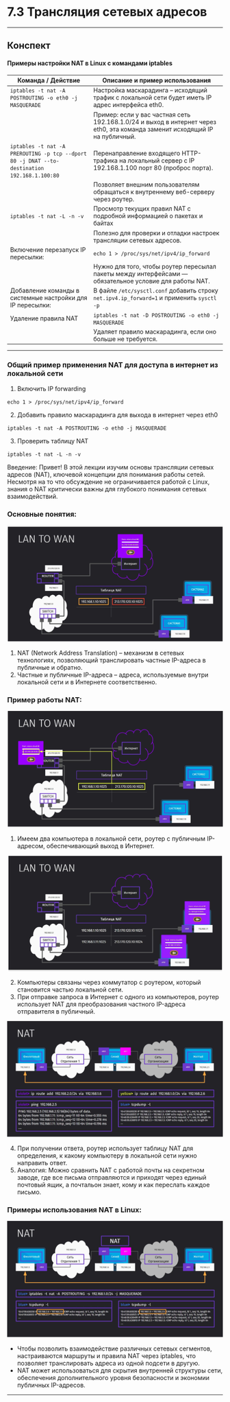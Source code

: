 # 7.3 Трансляция сетевых адресов

---

## Конспект

#### Примеры настройки NAT в Linux с командами iptables

| Команда / Действие                                                       | Описание и пример использования                                                                                             |
|-------------------------------------------------------------------------|-----------------------------------------------------------------------------------------------------------------------------|
| `iptables -t nat -A POSTROUTING -o eth0 -j MASQUERADE`                   | Настройка маскарадинга – исходящий трафик с локальной сети будет иметь IP адрес интерфейса eth0.                              |
|                                                                         | Пример: если у вас частная сеть 192.168.1.0/24 и выход в интернет через eth0, эта команда заменит исходящий IP на публичный.|
| `iptables -t nat -A PREROUTING -p tcp --dport 80 -j DNAT --to-destination 192.168.1.100:80` | Перенаправление входящего HTTP-трафика на локальный сервер с IP 192.168.1.100 порт 80 (проброс порта).                   |
|                                                                         | Позволяет внешним пользователям обращаться к внутреннему веб-серверу через роутер.                                           |
| `iptables -t nat -L -n -v`                                               | Просмотр текущих правил NAT с подробной информацией о пакетах и байтах                                                      |
|                                                                         | Полезно для проверки и отладки настроек трансляции сетевых адресов.                                                         |
| Включение перезапуск IP пересылки:                                     | `echo 1 > /proc/sys/net/ipv4/ip_forward`                                                                                    |
|                                                                         | Нужно для того, чтобы роутер пересылал пакеты между интерфейсами — обязательное условие для работы NAT.                     |
| Добавление команды в системные настройки для IP пересылки:             | В файле `/etc/sysctl.conf` добавить строку `net.ipv4.ip_forward=1` и применить `sysctl -p`                                    |
| Удаление правила NAT                                                   | `iptables -t nat -D POSTROUTING -o eth0 -j MASQUERADE`                                                                       |
|                                                                         | Удаляет правило маскарадинга, если оно больше не требуется.                                                                  |

---

### Общий пример применения NAT для доступа в интернет из локальной сети

1. Включить IP forwarding
```commandline
echo 1 > /proc/sys/net/ipv4/ip_forward
```



2. Добавить правило маскарадинга для выхода в интернет через eth0
```commandline
iptables -t nat -A POSTROUTING -o eth0 -j MASQUERADE
```

3. Проверить таблицу NAT
```commandline
iptables -t nat -L -n -v
```

Введение: Привет! В этой лекции изучим основы трансляции сетевых адресов (NAT), ключевой концепции для понимания работы сетей. Несмотря на то что обсуждение не ограничивается работой с Linux, знания о NAT критически важны для глубокого понимания сетевых взаимодействий.

### Основные понятия:

![BPMN-схема бизнес-процесса](/7%20%20Сеть%20в%20Linux/Trans.png)

1. NAT (Network Address Translation) – механизм в сетевых технологиях, позволяющий транслировать частные IP-адреса в публичные и обратно.
2. Частные и публичные IP-адреса – адреса, используемые внутри локальной сети и в Интернете соответственно.

### Пример работы NAT:


![BPMN-схема бизнес-процесса](/7%20%20Сеть%20в%20Linux/Trans2.png)

1. Имеем два компьютера в локальной сети, роутер с публичным IP-адресом, обеспечивающий выход в Интернет.

![BPMN-схема бизнес-процесса](/7%20%20Сеть%20в%20Linux/Trans3.png)

2. Компьютеры связаны через коммутатор с роутером, который становится частью локальной сети.
3. При отправке запроса в Интернет с одного из компьютеров, роутер использует NAT для преобразования частного IP-адреса отправителя в публичный.

![BPMN-схема бизнес-процесса](/7%20%20Сеть%20в%20Linux/Trans4.png)

4. При получении ответа, роутер использует таблицу NAT для определения, к какому компьютеру в локальной сети нужно направить ответ.
5. Аналогия: Можно сравнить NAT с работой почты на секретном заводе, где все письма отправляются и приходят через единый почтовый ящик, а почтальон знает, кому и как переслать каждое письмо.

### Примеры использования NAT в Linux:


![BPMN-схема бизнес-процесса](/7%20%20Сеть%20в%20Linux/Trans5.png)

- Чтобы позволить взаимодействие различных сетевых сегментов, настраиваются маршруты и правила NAT через iptables, что позволяет транслировать адреса из одной подсети в другую.
- NAT может использоваться для скрытия внутренней структуры сети, обеспечения дополнительного уровня безопасности и экономии публичных IP-адресов.

---